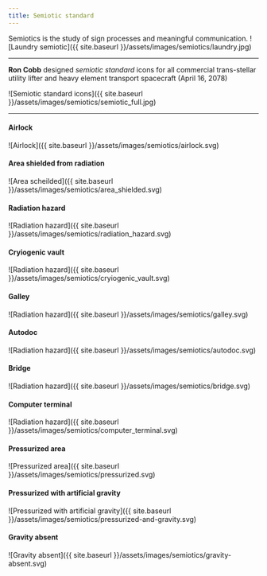 ```yaml
---
title: Semiotic standard
---
```


Semiotics is the study of sign processes and meaningful communication.
![Laundry semiotic]({{ site.baseurl }}/assets/images/semiotics/laundry.jpg)

---

**Ron Cobb** designed *semiotic standard* icons for all commercial trans-stellar utility lifter and heavy element transport spacecraft (April 16, 2078)  

![Semiotic standard icons]({{ site.baseurl }}/assets/images/semiotics/semiotic_full.jpg)

---

#### Airlock

![Airlock]({{ site.baseurl }}/assets/images/semiotics/airlock.svg)

#### Area shielded from radiation

![Area scheilded]({{ site.baseurl }}/assets/images/semiotics/area_shielded.svg)

#### Radiation hazard

![Radiation hazard]({{ site.baseurl }}/assets/images/semiotics/radiation_hazard.svg)

#### Cryiogenic vault

![Radiation hazard]({{ site.baseurl }}/assets/images/semiotics/cryiogenic_vault.svg)

#### Galley

![Radiation hazard]({{ site.baseurl }}/assets/images/semiotics/galley.svg)

#### Autodoc

![Radiation hazard]({{ site.baseurl }}/assets/images/semiotics/autodoc.svg)

#### Bridge

![Radiation hazard]({{ site.baseurl }}/assets/images/semiotics/bridge.svg)

#### Computer terminal

![Radiation hazard]({{ site.baseurl }}/assets/images/semiotics/computer_terminal.svg)

#### Pressurized area

![Pressurized area]({{ site.baseurl }}/assets/images/semiotics/pressurized.svg)

#### Pressurized with artificial gravity

![Pressurized with artificial gravity]({{ site.baseurl }}/assets/images/semiotics/pressurized-and-gravity.svg)

#### Gravity absent

![Gravity absent]({{ site.baseurl }}/assets/images/semiotics/gravity-absent.svg)
